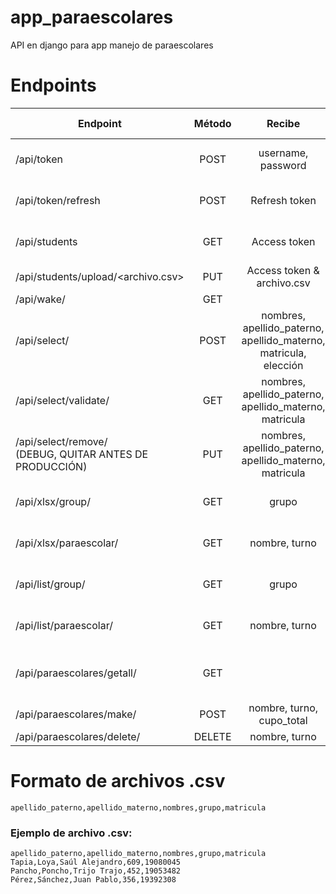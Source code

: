 # app_paraescolares
API en django para app manejo de paraescolares

# Endpoints

| Endpoint                           | Método  | Recibe                   | Regresa                      | Require autenticación |
| ---------------------------------- |:-------:|:------------------------:|:----------------------------:|:---------------------:|
| /api/token                         | POST    |username, password        |Refresh & access tokens       |No
| /api/token/refresh                 | POST    |Refresh token             |Refresh & access tokens       |No
| /api/students                      | GET     |Access token              |Array de todos los estudiantes|Sí
| /api/students/upload/<archivo.csv> | PUT     |Access token & archivo.csv|200 OK / 401 Unauthorized     |Sí
| /api/wake/                         | GET     |                          |200 OK                        |No
| /api/select/                       | POST    |nombres, apellido_paterno, apellido_materno, matricula, elección|200 OK / 404 not found|No|
| /api/select/validate/              | GET     |nombres, apellido_paterno, apellido_materno, matricula|200 OK / 404 not found|No|
| /api/select/remove/ <br />(DEBUG, QUITAR ANTES DE PRODUCCIÓN)  | PUT    |nombres, apellido_paterno, apellido_materno, matricula|200 OK / 404 not found|No|
| /api/xlsx/group/                   | GET     |grupo                     |Xlsx con alumnos del grupo    |Sí|
| /api/xlsx/paraescolar/             | GET     |nombre, turno             |Xlsx con alumnos de la paraescolar|Sí|
| /api/list/group/                   | GET     |grupo                     |Array con alumnos del grupo   |Sí|
| /api/list/paraescolar/             | GET     |nombre, turno             |Array con alumnos de la paraescolar|Sí|
| /api/paraescolares/getall/         | GET     |                          |Array con datos de todas las paraescolares|Sí|
| /api/paraescolares/make/           | POST    |nombre, turno, cupo_total |200 OK                        |Sí|
| /api/paraescolares/delete/         | DELETE  |nombre, turno             |200 OK                        |Sí|

# Formato de archivos .csv
```apellido_paterno,apellido_materno,nombres,grupo,matricula```
### Ejemplo de archivo .csv:
```
apellido_paterno,apellido_materno,nombres,grupo,matricula
Tapia,Loya,Saúl Alejandro,609,19080045
Pancho,Poncho,Trijo Trajo,452,19053482
Pérez,Sánchez,Juan Pablo,356,19392308
```
